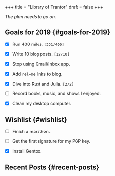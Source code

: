 +++
title = "Library of Trantor"
draft = false
+++

_The plan needs to go on._


## Goals for 2019 {#goals-for-2019}

-   [X] Run 400 miles. <code>[531/400]</code>
-   [X] Write 10 blog posts. <code>[12/10]</code>
-   [X] Stop using Gmail/Inbox app.
-   [X] Add `rel=me` links to blog.
-   [X] Dive into Rust and Julia. <code>[2/2]</code>
-   [ ] Record books, music, and shows I enjoyed.
-   [X] Clean my desktop computer.


## Wishlist {#wishlist}

-   [ ] Finish a marathon.
-   [ ] Get the first signature for my PGP key.
-   [X] Install Gentoo.


## Recent Posts {#recent-posts}
